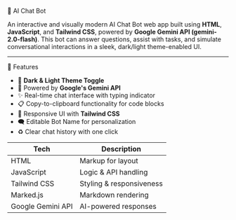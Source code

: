 🤖 AI Chat Bot

An interactive and visually modern AI Chat Bot web app built using **HTML**, **JavaScript**, and **Tailwind CSS**, powered by **Google Gemini API (gemini-2.0-flash)**. 
This bot can answer questions, assist with tasks, and simulate conversational interactions in a sleek, dark/light theme-enabled UI.

---

🚀 Features

- 🌙 **Dark & Light Theme Toggle**
- 🧠 Powered by **Google's Gemini API**
- ✨ Real-time chat interface with typing indicator
- 📋 Copy-to-clipboard functionality for code blocks
- 🎨 Responsive UI with **Tailwind CSS**
- 🗨️ Editable Bot Name for personalization
- ♻️ Clear chat history with one click

| Tech | Description |
|------|-------------|
| HTML | Markup for layout |
| JavaScript | Logic & API handling |
| Tailwind CSS | Styling & responsiveness |
| Marked.js | Markdown rendering |
| Google Gemini API | AI-powered responses |
